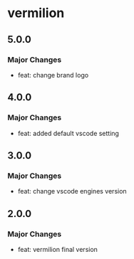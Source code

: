 # vermilion

## 5.0.0

### Major Changes

- feat: change brand logo

## 4.0.0

### Major Changes

- feat: added default vscode setting

## 3.0.0

### Major Changes

- feat: change vscode engines version

## 2.0.0

### Major Changes

- feat: vermilion final version
